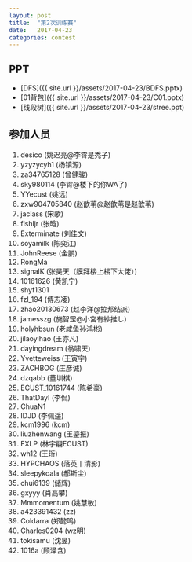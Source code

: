 ```yaml
---
layout: post
title:  "第2次训练赛"
date:   2017-04-23
categories: contest
---
```

## PPT

- [DFS]({{ site.url }}/assets/2017-04-23/BDFS.pptx)
- [01背包]({{ site.url }}/assets/2017-04-23/C01.pptx)
- [线段树]({{ site.url }}/assets/2017-04-23/stree.ppt)

## 参加人员
1.	desico (姚迟亮@李霄是秃子)
2.	yzyzycyh1 (杨镇源)
3.	za34765128 (曾健骏)
4.	sky980114 (李霄@楼下的你WA了)
5.	YYecust (姚远)
6.	zxw904705840 (赵歆苇@赵歆苇是赵歆苇)
7.	jaclass (宋歌)
8.	fishljr (张晗)
9.	Exterminate (刘佳文)
10.	soyamilk (陈奕江)
11.	JohnReese (金鹏)
12.	RongMa
13.	signalK (张昊天（膜拜楼上楼下大佬）)
14.	10161626 (黄凯宁)
15.	shyf1301
16.	fzl_194 (傅志凌)
17.	zhao20130673 (赵李洋@拉邦结派)
18.	jamesszg (施智罡@小宮有紗推し)
19.	holyhbsun (老咸鱼孙鸿彬)
20.	jilaoyihao (王亦凡)
21.	dayingdream (翁啸天)
22.	Yvetteweiss (王寅宇)
23.	ZACHBOG (庄彦诚)
24.	dzqabb (董圳棋)
25.	ECUST_10161744 (陈希豪)
26.	ThatDayI (李侃)
27.	ChuaN1
28.	IDJD (李佩遥)
29.	kcm1996 (kcm)
30.	liuzhenwang (王鎏振)
31.	FXLP (林宇翩ECUST)
32.	wh12 (王珩)
33.	HYPCHAOS (落英丨清影)
34.	sleepykoala (郝斯尘)
35.	chui6139 (储辉)
36.	gxyyy (肖高攀)
37.	Mmmomentum (姚慧敏)
38.	a423391432 (zz)
39.	Coldarra (郑懿鸣)
40.	Charles0204 (wz明)
41.	tokisamu (沈昱)
42.	1016a (顾泽含)